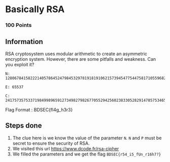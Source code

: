 # Basically RSA

### 100 Points

## Information

RSA cryptosystem uses modular arithmetic to create an asymmetric encryption system. However, there are some pitfalls and weakness. Can you exploit it?

    N: 1280678415822214057864524798453297819181910621573945477544758171055968245116423923

    E: 65537

    C: 241757357533719849989659127349827982677055294256023833052829147857534659015212862

Flag Format : BDSEC{fl4g_h3r3}

## Steps done

1. The clue here is we know the value of the parameter `N`. `N` and `P` must be secret to ensure the security of RSA.
2. We visited this url https://www.dcode.fr/rsa-cipher 
3. We filled the parameters and we get the flag `BDSEC{r54_i5_fUn_r16h7?}`
